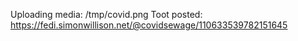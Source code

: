 Uploading media: /tmp/covid.png
Toot posted: https://fedi.simonwillison.net/@covidsewage/110633539782151645
